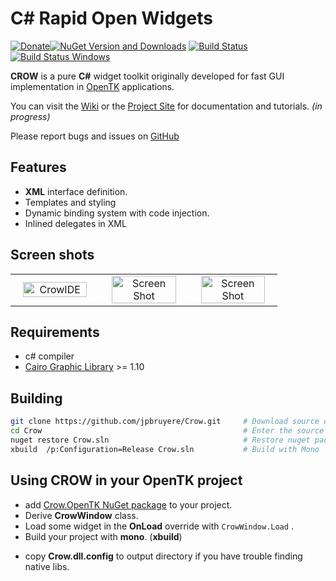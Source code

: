 # C# Rapid Open Widgets
[![Donate](https://img.shields.io/badge/Donate-PayPal-green.svg)](https://www.paypal.me/GrandTetraSoftware)[![NuGet Version and Downloads](https://buildstats.info/nuget/Crow.OpenTK)](https://www.nuget.org/packages/Crow.OpenTK) [![Build Status](https://travis-ci.org/jpbruyere/Crow.svg?branch=master)](https://travis-ci.org/jpbruyere/Crow) [![Build Status Windows](https://ci.appveyor.com/api/projects/status/j387lo59vnov8jbc?svg=true)](https://ci.appveyor.com/project/jpbruyere/Crow)

**CROW** is a pure **C#** widget toolkit originally developed for fast GUI implementation in [OpenTK](http://opentk.github.io/) applications.

You can visit the [Wiki](https://github.com/jpbruyere/Crow/wiki) or the [Project Site](https://jpbruyere.github.io/Crow/) for documentation and tutorials. _(in progress)_

Please report bugs and issues on [GitHub](https://github.com/jpbruyere/Crow/issues)

Features
--------

- **XML** interface definition.
- Templates and styling
- Dynamic binding system with code injection.
- Inlined delegates in XML

Screen shots
------------

<table width="100%">
  <tr>
    <td width="30%" align="center"><img src="https://jpbruyere.github.io/Crow/images/screenshot5.png" alt="CrowIDE" width="90%"/></td>
    <td width="30%" align="center"><img src="https://jpbruyere.github.io/Crow/images/screenshot4.png" alt="Screen Shot" width="90%" /> </td>
    <td width="30%" align="center"><img src="https://jpbruyere.github.io/Crow/images/screenshot3.png" alt="Screen Shot" width="90%"/> </td>
  </tr>
</table>

Requirements
------------

- c# compiler
- [Cairo Graphic Library](https://cairographics.org/) >= 1.10 

Building
------------------
```bash
git clone https://github.com/jpbruyere/Crow.git   	# Download source code from github
cd Crow	                                    		# Enter the source directory
nuget restore Crow.sln								# Restore nuget packages
xbuild  /p:Configuration=Release Crow.sln			# Build with Mono 
```

Using CROW in your OpenTK project
---------------------------------
* add [Crow.OpenTK NuGet package](https://www.nuget.org/packages/Crow.OpenTK/) to your project.
* Derive **CrowWindow** class.
* Load some widget in the **OnLoad** override with `CrowWindow.Load` .
* Build your project with **mono**. (**xbuild**)
- copy **Crow.dll.config** to output directory if you have trouble finding native libs.
